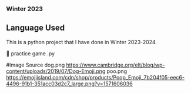 ### Winter 2023

## Language Used

This is a python project that I have done in Winter 2023-2024.

📌 practice game .py

#Image Source
dog.png https://www.cambridge.org/elt/blog/wp-content/uploads/2019/07/Dog-Emoji.png
poo.png https://emojiisland.com/cdn/shop/products/Poop_Emoji_7b204f05-eec6-4496-91b1-351acc03d2c7_large.png?v=1571606036
